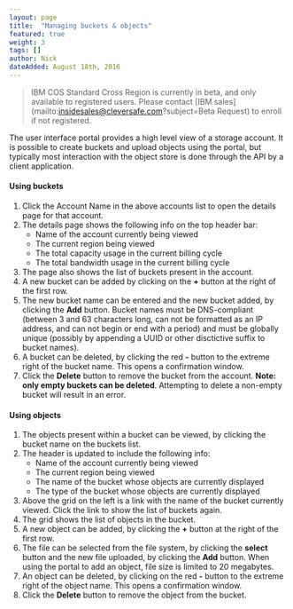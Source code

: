 ```yaml
---
layout: page
title:  "Managing buckets & objects"
featured: true
weight: 3
tags: []
author: Nick
dateAdded: August 18th, 2016
---
```

> IBM COS Standard Cross Region is currently in beta, and only available to registered users.  Please contact [IBM sales](mailto:insidesales@cleversafe.com?subject=Beta Request) to enroll if not registered.

The user interface portal provides a high level view of a storage account.  It is possible to create buckets and upload objects using the portal, but typically most interaction with the object store is done through the API by a client application.

#### Using buckets
1. Click the Account Name in the above accounts list to open the details page for that account.
2. The details page shows the following info on the top header bar:
    * Name of the account currently being viewed
    * The current region being viewed
    * The total capacity usage in the current billing cycle
    * The total bandwidth usage in the current billing cycle
3. The page also shows the list of buckets present in the account.
4. A new bucket can be added by clicking on the **+** button at the right of the first row.
5. The new bucket name can be entered and the new bucket added, by clicking the **Add** button. Bucket names must be DNS-compliant (between 3 and 63 characters long, can not be formatted as an IP address, and can not begin or end with a period) and must be globally unique (possibly by appending a UUID or other disctictive suffix to bucket names). 
6. A bucket can be deleted, by clicking the red **-** button to the extreme right of the bucket name. This opens a confirmation window.
7. Click the **Delete** button to remove the bucket from the account. **Note: only empty buckets can be deleted**.  Attempting to delete a non-empty bucket will result in an error.

#### Using objects
1. The objects present within a bucket can be viewed, by clicking the bucket name on the buckets list.
2. The header is updated to include the following info:
    * Name of the account currently being viewed
    * The current region being viewed
    * The name of the bucket whose objects are currently displayed
    * The type of the bucket whose objects are currently displayed
3. Above the grid on the left is a link with the name of the bucket currently viewed. Click the link to show the list of buckets again.
4. The grid shows the list of objects in the bucket.
5. A new object can be added, by clicking the **+** button at the right of the first row.
6. The file can be selected from the file system, by clicking the **select** button and the new file uploaded, by clicking the **Add** button.  When using the portal to add an object, file size is limited to 20 megabytes.
7. An object can be deleted, by clicking on the red **-** button to the extreme right of the object name. This opens a confirmation window.
8. Click the **Delete** button to remove the object from the bucket.
